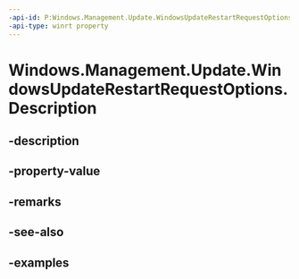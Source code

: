 ```yaml
---
-api-id: P:Windows.Management.Update.WindowsUpdateRestartRequestOptions.Description
-api-type: winrt property
---
```


# Windows.Management.Update.WindowsUpdateRestartRequestOptions.Description

<!--
public string Description { get; set; }
-->


## -description

## -property-value

## -remarks

## -see-also

## -examples


